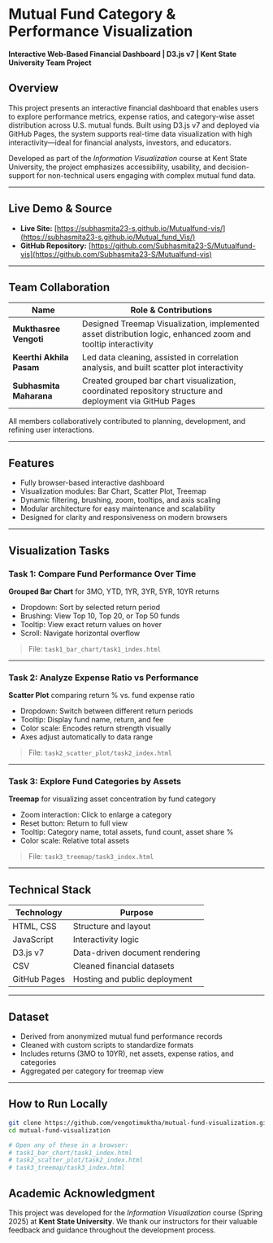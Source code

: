 # Mutual Fund Category & Performance Visualization  
**Interactive Web-Based Financial Dashboard | D3.js v7 | Kent State University Team Project**

## Overview
This project presents an interactive financial dashboard that enables users to explore performance metrics, expense ratios, and category-wise asset distribution across U.S. mutual funds. Built using D3.js v7 and deployed via GitHub Pages, the system supports real-time data visualization with high interactivity—ideal for financial analysts, investors, and educators.

Developed as part of the *Information Visualization* course at Kent State University, the project emphasizes accessibility, usability, and decision-support for non-technical users engaging with complex mutual fund data.

---

## Live Demo & Source

- **Live Site:** [https://subhasmita23-s.github.io/Mutualfund-vis/](https://subhasmita23-s.github.io/Mutual_fund_Vis/)
- **GitHub Repository:** [https://github.com/Subhasmita23-S/Mutualfund-vis](https://github.com/Subhasmita23-S/Mutualfund-vis)

---

## Team Collaboration

| Name                     | Role & Contributions                                                  |
|--------------------------|-----------------------------------------------------------------------|
| **Mukthasree Vengoti**   | Designed Treemap Visualization, implemented asset distribution logic, enhanced zoom and tooltip interactivity |
| **Keerthi Akhila Pasam** | Led data cleaning, assisted in correlation analysis, and built scatter plot interactivity |
| **Subhasmita Maharana**  | Created grouped bar chart visualization, coordinated repository structure and deployment via GitHub Pages |

All members collaboratively contributed to planning, development, and refining user interactions.

---

## Features

- Fully browser-based interactive dashboard 
- Visualization modules: Bar Chart, Scatter Plot, Treemap
- Dynamic filtering, brushing, zoom, tooltips, and axis scaling
- Modular architecture for easy maintenance and scalability
- Designed for clarity and responsiveness on modern browsers

---

## Visualization Tasks

### Task 1: Compare Fund Performance Over Time  
**Grouped Bar Chart** for 3MO, YTD, 1YR, 3YR, 5YR, 10YR returns

- Dropdown: Sort by selected return period
- Brushing: View Top 10, Top 20, or Top 50 funds
- Tooltip: View exact return values on hover
- Scroll: Navigate horizontal overflow

> File: `task1_bar_chart/task1_index.html`

---

### Task 2: Analyze Expense Ratio vs Performance  
**Scatter Plot** comparing return % vs. fund expense ratio

- Dropdown: Switch between different return periods
- Tooltip: Display fund name, return, and fee
- Color scale: Encodes return strength visually
- Axes adjust automatically to data range

> File: `task2_scatter_plot/task2_index.html`

---

### Task 3: Explore Fund Categories by Assets  
**Treemap** for visualizing asset concentration by fund category

- Zoom interaction: Click to enlarge a category
- Reset button: Return to full view
- Tooltip: Category name, total assets, fund count, asset share %
- Color scale: Relative total assets

> File: `task3_treemap/task3_index.html`

---

## Technical Stack

| Technology      | Purpose                                  |
|------------------|-------------------------------------------|
| HTML, CSS        | Structure and layout                     |
| JavaScript       | Interactivity logic                      |
| D3.js v7         | Data-driven document rendering            |
| CSV              | Cleaned financial datasets               |
| GitHub Pages     | Hosting and public deployment            |

---

## Dataset

- Derived from anonymized mutual fund performance records
- Cleaned with custom scripts to standardize formats
- Includes returns (3MO to 10YR), net assets, expense ratios, and categories
- Aggregated per category for treemap view

---

## How to Run Locally

```bash
git clone https://github.com/vengotimuktha/mutual-fund-visualization.git
cd mutual-fund-visualization

# Open any of these in a browser:
# task1_bar_chart/task1_index.html
# task2_scatter_plot/task2_index.html
# task3_treemap/task3_index.html
```
## Academic Acknowledgment

This project was developed for the *Information Visualization* course (Spring 2025) at **Kent State University**. We thank our instructors for their valuable feedback and guidance throughout the development process.
